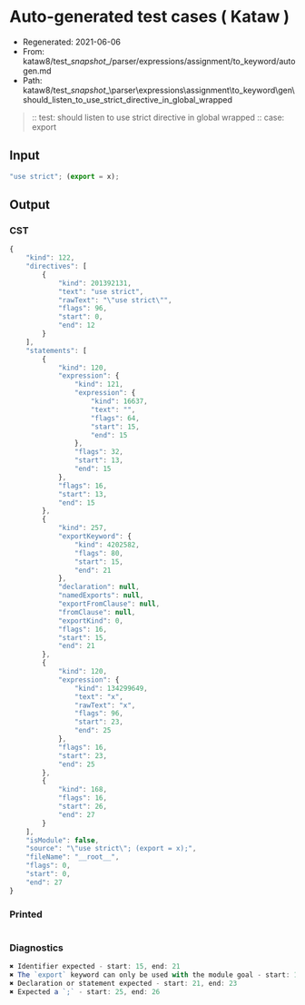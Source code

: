 # Auto-generated test cases ( Kataw )
- Regenerated: 2021-06-06
- From: kataw8/test\__snapshot__/parser/expressions/assignment/to_keyword/autogen.md
- Path: kataw8/test\__snapshot__\parser\expressions\assignment\to_keyword\gen\should_listen_to_use_strict_directive_in_global_wrapped
> :: test: should listen to use strict directive in global wrapped
> :: case: export
## Input

`````js
"use strict"; (export = x);
`````
## Output

### CST

```javascript
{
    "kind": 122,
    "directives": [
        {
            "kind": 201392131,
            "text": "use strict",
            "rawText": "\"use strict\"",
            "flags": 96,
            "start": 0,
            "end": 12
        }
    ],
    "statements": [
        {
            "kind": 120,
            "expression": {
                "kind": 121,
                "expression": {
                    "kind": 16637,
                    "text": "",
                    "flags": 64,
                    "start": 15,
                    "end": 15
                },
                "flags": 32,
                "start": 13,
                "end": 15
            },
            "flags": 16,
            "start": 13,
            "end": 15
        },
        {
            "kind": 257,
            "exportKeyword": {
                "kind": 4202582,
                "flags": 80,
                "start": 15,
                "end": 21
            },
            "declaration": null,
            "namedExports": null,
            "exportFromClause": null,
            "fromClause": null,
            "exportKind": 0,
            "flags": 16,
            "start": 15,
            "end": 21
        },
        {
            "kind": 120,
            "expression": {
                "kind": 134299649,
                "text": "x",
                "rawText": "x",
                "flags": 96,
                "start": 23,
                "end": 25
            },
            "flags": 16,
            "start": 23,
            "end": 25
        },
        {
            "kind": 168,
            "flags": 16,
            "start": 26,
            "end": 27
        }
    ],
    "isModule": false,
    "source": "\"use strict\"; (export = x);",
    "fileName": "__root__",
    "flags": 0,
    "start": 0,
    "end": 27
}
```

### Printed

```javascript

```

### Diagnostics

```javascript
✖ Identifier expected - start: 15, end: 21
✖ The `export` keyword can only be used with the module goal - start: 15, end: 21
✖ Declaration or statement expected - start: 21, end: 23
✖ Expected a `;` - start: 25, end: 26

```

